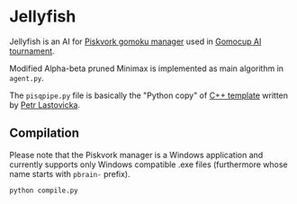 # Jellyfish

Jellyfish is an AI for [Piskvork gomoku manager](http://gomocup.org/download-gomocup-manager/) used in [Gomocup AI tournament](https://gomocup.org/).

Modified Alpha-beta pruned Minimax is implemented as main algorithm in `agent.py`.

The `pisqpipe.py` file is basically the "Python copy" of [C++ template](http://petr.lastovicka.sweb.cz/skel_cpp.zip) written by [Petr Lastovicka](http://petr.lastovicka.sweb.cz/indexEN.html).

## Compilation

Please note that the Piskvork manager is a Windows application and currently supports only Windows compatible .exe files (furthermore whose name starts with `pbrain-` prefix).

```
python compile.py
```